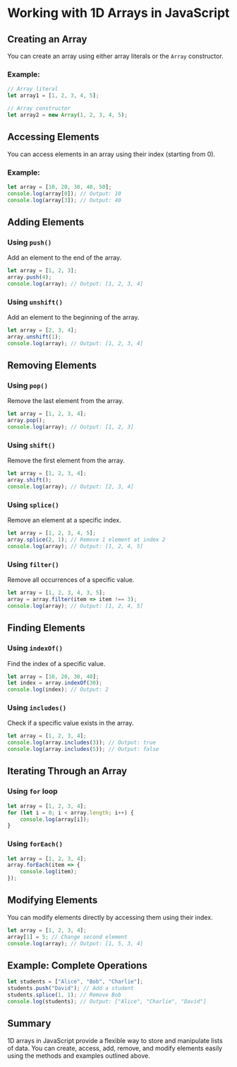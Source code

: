 # Working with 1D Arrays in JavaScript

## Creating an Array

You can create an array using either array literals or the `Array` constructor.

### Example:

```javascript
// Array literal
let array1 = [1, 2, 3, 4, 5];

// Array constructor
let array2 = new Array(1, 2, 3, 4, 5);
```

## Accessing Elements

You can access elements in an array using their index (starting from 0).

### Example:

```javascript
let array = [10, 20, 30, 40, 50];
console.log(array[0]); // Output: 10
console.log(array[3]); // Output: 40
```

## Adding Elements

### Using `push()`

Add an element to the end of the array.

```javascript
let array = [1, 2, 3];
array.push(4);
console.log(array); // Output: [1, 2, 3, 4]
```

### Using `unshift()`

Add an element to the beginning of the array.

```javascript
let array = [2, 3, 4];
array.unshift(1);
console.log(array); // Output: [1, 2, 3, 4]
```

## Removing Elements

### Using `pop()`

Remove the last element from the array.

```javascript
let array = [1, 2, 3, 4];
array.pop();
console.log(array); // Output: [1, 2, 3]
```

### Using `shift()`

Remove the first element from the array.

```javascript
let array = [1, 2, 3, 4];
array.shift();
console.log(array); // Output: [2, 3, 4]
```

### Using `splice()`

Remove an element at a specific index.

```javascript
let array = [1, 2, 3, 4, 5];
array.splice(2, 1); // Remove 1 element at index 2
console.log(array); // Output: [1, 2, 4, 5]
```

### Using `filter()`

Remove all occurrences of a specific value.

```javascript
let array = [1, 2, 3, 4, 3, 5];
array = array.filter(item => item !== 3);
console.log(array); // Output: [1, 2, 4, 5]
```

## Finding Elements

### Using `indexOf()`

Find the index of a specific value.

```javascript
let array = [10, 20, 30, 40];
let index = array.indexOf(30);
console.log(index); // Output: 2
```

### Using `includes()`

Check if a specific value exists in the array.

```javascript
let array = [1, 2, 3, 4];
console.log(array.includes(3)); // Output: true
console.log(array.includes(5)); // Output: false
```

## Iterating Through an Array

### Using `for` loop

```javascript
let array = [1, 2, 3, 4];
for (let i = 0; i < array.length; i++) {
    console.log(array[i]);
}
```

### Using `forEach()`

```javascript
let array = [1, 2, 3, 4];
array.forEach(item => {
    console.log(item);
});
```

## Modifying Elements

You can modify elements directly by accessing them using their index.

```javascript
let array = [1, 2, 3, 4];
array[1] = 5; // Change second element
console.log(array); // Output: [1, 5, 3, 4]
```

## Example: Complete Operations

```javascript
let students = ["Alice", "Bob", "Charlie"];
students.push("David"); // Add a student
students.splice(1, 1); // Remove Bob
console.log(students); // Output: ["Alice", "Charlie", "David"]
```

## Summary

1D arrays in JavaScript provide a flexible way to store and manipulate lists of data. You can create, access, add, remove, and modify elements easily using the methods and examples outlined above.